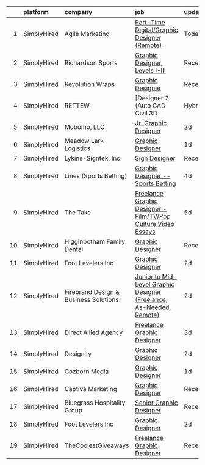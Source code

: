 

|    | platform    | company                               | job                                                                                                                                                                              | update_time   | location           |
|---:|:------------|:--------------------------------------|:---------------------------------------------------------------------------------------------------------------------------------------------------------------------------------|:--------------|:-------------------|
|  1 | SimplyHired | Agile Marketing                       | [Part-Time Digital/Graphic Designer (Remote)](https://www.simplyhired.com/job/-IhNPS056eYd90dFMtzZ1DKuEIFRCV2Mz-dvrN9nlBHPddnePi9KxQ?q=graphic+designer)                         | Today         | Remote             |
|  2 | SimplyHired | Richardson Sports                     | [Graphic Designer, Levels I-III](https://www.simplyhired.com/job/TLbPRyukWAR9SbhXYltfocy2QRdNrZu5SMDmo_UuEnGGeD2vLXzgEQ?q=graphic+designer)                                      | Recently      | Springfield, OR    |
|  3 | SimplyHired | Revolution Wraps                      | [Graphic Designer](https://www.simplyhired.com/job/0IoJXSVhf8N3kXtF9qAukKjtNWYoeZEKC5fUUQyB1wMjySCxvLQYoA?q=graphic+designer)                                                    | Recently      | Lincoln, NE        |
|  4 | SimplyHired | RETTEW                                | [Designer 2 (Auto CAD Civil 3D |Hybrid | Sign On Bonus)](https://www.simplyhired.com/job/3pek8Sdjv2IQVaGMEn_8cbSmYH0FekHiEaxQk69Jhr48Xk5NY0oGMg?q=graphic+designer)              | Recently      | Mechanicsburg, PA  |
|  5 | SimplyHired | Mobomo, LLC                           | [Jr. Graphic Designer](https://www.simplyhired.com/job/FmBrgx_byEzRStY7F41LWi75dVxXz-DEDDPQssu2_44D13h0JdUrJg?q=graphic+designer)                                                | 2d            | Remote             |
|  6 | SimplyHired | Meadow Lark Logistics                 | [Graphic Designer](https://www.simplyhired.com/job/zpjEyAPL_72NUR41sx6-p_FhYgAttYKBi8VSv97o7544fMtzXYX81g?q=graphic+designer)                                                    | 1d            | Remote             |
|  7 | SimplyHired | Lykins-Signtek, Inc.                  | [Sign Designer](https://www.simplyhired.com/job/jLjQCY41tt6R-bEWxxEKBCUfU4wYJyluUNPm_LzmO9S6n6P-6ZBJZA?q=graphic+designer)                                                       | Recently      | Naples, FL         |
|  8 | SimplyHired | Lines (Sports Betting)                | [Graphic Designer -- Sports Betting](https://www.simplyhired.com/job/9MH1u5sX_xo7GMZpkpBjOudZNHzJuMZxkcly-rKdVAHWe8qVNM_C1w?q=graphic+designer)                                  | 4d            | Remote             |
|  9 | SimplyHired | The Take                              | [Freelance Graphic Designer - Film/TV/Pop Culture Video Essays](https://www.simplyhired.com/job/93y0jxKVUhm_JQpoFh62q1JNHjG6fwqpC2g0yCP8ruWdSCyoDEkoOg?q=graphic+designer)       | 5d            | Remote             |
| 10 | SimplyHired | Higginbotham Family Dental            | [Graphic Designer](https://www.simplyhired.com/job/dNbsywNa6QbZTRQsbdER3FB-zroj-Z0gd1ZPg2qlYpntI23IhqW-jg?q=graphic+designer)                                                    | Recently      | Jonesboro, AR      |
| 11 | SimplyHired | Foot Levelers Inc                     | [Graphic Designer](https://www.simplyhired.com/job/GfNMJFtuSa2HZXRSiNdQt69I1STrp4MqZGBmHLrH3qhITZ3RYWLKCw?q=graphic+designer)                                                    | 2d            | Remote +1 location |
| 12 | SimplyHired | Firebrand Design & Business Solutions | [Junior to Mid-Level Graphic Designer (Freelance, As-Needed, Remote)](https://www.simplyhired.com/job/CgdDiS3YUoxKMxwzYD6Bl50gCnZUzYNFYyIaBgOBvKnJ40Juwsn6iA?q=graphic+designer) | 2d            | Remote             |
| 13 | SimplyHired | Direct Allied Agency                  | [Freelance Graphic Designer](https://www.simplyhired.com/job/FLV_Hit0Vm7XBwplvS8bnR31JuPEg-BBxv4qcZ3en_wA6EGgCaLmhA?q=graphic+designer)                                          | 3d            | Remote             |
| 14 | SimplyHired | Designity                             | [Graphic Designer](https://www.simplyhired.com/job/QT11XHS-OOB7K0NIar8MiuEwKmeHM5r021gaKIpaqpkw4NuyMXXr-w?q=graphic+designer)                                                    | 2d            | Remote             |
| 15 | SimplyHired | Cozborn Media                         | [Graphic Designer](https://www.simplyhired.com/job/-YEq88dIGhuWcD-LnD-837GweqyreT_qzcORcZZgHk1QrCZaYdz4Cg?q=graphic+designer)                                                    | 1d            | Remote             |
| 16 | SimplyHired | Captiva Marketing                     | [Graphic Designer](https://www.simplyhired.com/job/aPdieEgUaF2M3RAijjsGJ-lneuwasfEf2wA35-QH4khAauGXzfUD3A?q=graphic+designer)                                                    | Recently      | St. Louis, MO      |
| 17 | SimplyHired | Bluegrass Hospitality Group           | [Senior Graphic Designer](https://www.simplyhired.com/job/Es_5upe3txasH_5U5SMDY-dcJ_wimiwqef7a9GiTXDEIFPfdbQkBug?q=graphic+designer)                                             | Recently      | Lexington, KY      |
| 18 | SimplyHired | Foot Levelers Inc                     | [Graphic Designer](https://www.simplyhired.com/job/GfNMJFtuSa2HZXRSiNdQt69I1STrp4MqZGBmHLrH3qhITZ3RYWLKCw?q=graphic+designer)                                                    | 2d            | Remote             |
| 19 | SimplyHired | TheCoolestGiveaways                   | [Freelance Graphic Designer](https://www.simplyhired.com/job/RLeVriDFQ-0N3S_bXsJCIexmjRXoQ3XP0WH5-IiM4cMpTwLU6dm8JQ?q=graphic+designer)                                          | Recently      | Remote             |